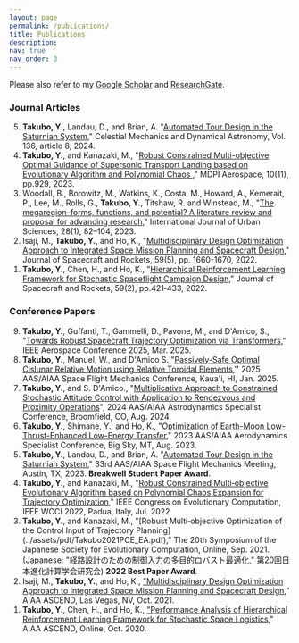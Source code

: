 ```yaml
---
layout: page
permalink: /publications/
title: Publications
description: 
nav: true
nav_order: 3
---
```


Please also refer to my [Google Scholar](https://scholar.google.com/citations?user=OyJJXpsAAAAJ&hl=en) and [ResearchGate](https://www.researchgate.net/profile/Yuji-Takubo).

<!-- <h3>Papers in Preparation</h3> -->


<h3>Journal Articles</h3>

<ol reversed>
<li>  <b>Takubo, Y.</b>, Landau, D., and Brian, A. "<a href="https://link.springer.com/article/10.1007/s10569-023-10179-8">Automated Tour Design in the Saturnian System</a>," Celestial Mechanics and Dynamical Astronomy, Vol. 136, article 8, 2024. </li>
<li> <b>Takubo, Y.</b>, and Kanazaki, M., "<a href="https://doi.org/10.3390/aerospace10110929">Robust Constrained Multi-objective Optimal Guidance of Supersonic Transport Landing based on Evolutionary Algorithm and Polynomial Chaos </a>," MDPI Aerospace, 10(11), pp.929, 2023. </li>
<li> Woodall, B., Borowitz, M., Watkins, K., Costa, M., Howard, A., Kemerait, P., Lee, M., Rolls, G., <b>Takubo, Y.</b>, Titshaw, R. and Winstead, M., "<a href="https://doi.org/10.1080/12265934.2023.2189156">The megaregion–forms, functions, and potential? A literature review and proposal for advancing research</a>," International Journal of Urban Sciences, 28(1), 82–104, 2023. </li>
<li> Isaji, M., <b>Takubo, Y.</b>, and Ho, K., "<a href="https://arc.aiaa.org/doi/abs/10.2514/1.A35284?journalCode=jsr">Multidisciplinary Design Optimization Approach to Integrated Space Mission Planning and Spacecraft Design</a>," Journal of Spacecraft and Rockets, 59(5), pp. 1660-1670, 2022.  </li>
<li> <b>Takubo, Y.</b>, Chen, H., and Ho, K., "<a href="https://arc.aiaa.org/doi/10.2514/1.A35122">Hierarchical Reinforcement Learning Framework for Stochastic Spaceflight Campaign Design</a>," Journal of Spacecraft and Rockets, 59(2), pp.421‑433, 2022. </li>
</ol>


<h3>Conference Papers</h3>

<ol reversed>
<li> <b>Takubo, Y.</b>, Guffanti, T., Gammelli, D., Pavone, M., and D'Amico, S., "<a href="https://arxiv.org/abs/2410.05585">Towards Robust Spacecraft Trajectory Optimization via Transformers</a>," IEEE Aerospace Conference 2025, Mar. 2025. </li>
<li> <b>Takubo, Y.</b>, Manuel, W., and D'Amico S. "<a href="https://slab.stanford.edu/sites/g/files/sbiybj25201/files/media/file/2025_aas_sfm_nrho.pdf">Passively-Safe Optimal Cislunar Relative Motion using Relative Toroidal Elements</a>,'' 2025 AAS/AIAA Space Flight Mechanics Conference, Kaua'i, HI, Jan. 2025. </li>
<li> <b>Takubo, Y.</b>, and S. D'Amico., "<a href="https://slab.stanford.edu/sites/g/files/sbiybj25201/files/media/file/takubo_damico_asc2024.pdf">Multiplicative Approach to Constrained Stochastic Attitude Control with Application to Rendezvous and Proximity Operations</a>", 2024 AAS/AIAA Astrodynamics Specialist Conference, Broomfield, CO, Aug. 2024.  </li>
<li> <b>Takubo, Y.</b>, Shimane, Y., and Ho, K., "<a href="https://www.researchgate.net/profile/Yuji-Takubo/publication/373687006_Optimization_of_Earth-Moon_Low-Thrust-Enhanced_Low-Energy_Transfer/links/64f7f6dc3a0697353daffbef/Optimization-of-Earth-Moon-Low-Thrust-Enhanced-Low-Energy-Transfer.pdf">Optimization of Earth-Moon Low-Thrust-Enhanced Low-Energy Transfer</a>," 2023 AAS/AIAA Aerodynamics Specialist Conference, Big Sky, MT, Aug. 2023. </li>
<li> <b>Takubo, Y.</b>, Landau, D., and Brian, A. "<a href="https://arxiv.org/abs/2210.14996">Automated Tour Design in the Saturnian System</a>," 33rd AAS/AIAA Space Flight Mechanics Meeting, Austin, TX, 2023. <b>Breakwell Student Paper Award</b>. </li>
<li> <b>Takubo, Y.</b>, and Kanazaki, M., "<a href="https://ieeexplore.ieee.org/document/9870365">Robust Constrained Multi‑objective Evolutionary Algorithm based on Polynomial Chaos Expansion for Trajectory Optimization</a>," IEEE Congress on Evolutionary Computation, IEEE WCCI 2022, Padua, Italy, Jul. 2022 </li>
<li> <b>Takubo, Y.</b>, and Kanazaki, M., "[Robust Multi‑objective Optimization of the Control Input of Trajectory Planning](../assets/pdf/Takubo2021PCE_EA.pdf),” The 20th Symposium of the Japanese Society for Evolutionary Computation, Online, Sep. 2021. (Japanese: "経路設計のための制御入力の多目的ロバスト最適化," 第20回日本進化計算学会研究会) <b>2022 Best Paper Award</b>. </li>
<li> Isaji, M., <b>Takubo, Y.</b>, and Ho, K., <a href="https://arc.aiaa.org/doi/10.2514/6.2021-4069">"Multidisciplinary Design Optimization Approach to Integrated Space Mission Planning and Spacecraft Design</a>,” AIAA ASCEND, Las Vegas, NV, Oct. 2021. </li>
<li> <b>Takubo, Y.</b>, Chen, H., and Ho, K., <a href="https://arc.aiaa.org/doi/abs/10.2514/6.2020-4230">"Performance Analysis of Hierarchical Reinforcement Learning Framework for Stochastic Space Logistics</a>," AIAA ASCEND, Online, Oct. 2020. </li>
</ol>
